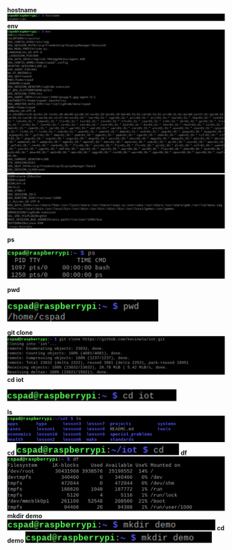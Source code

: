 **hostname**
![hostname](CPE_322_Lab_2_hostname.png)
**env**
![env](CPE_322_Lab_2_env_1.png)
![env](CPE_322_Lab_2_env_2.png)

**ps**

![ps](ps.png)

**pwd**

![pwd](pwd.png)

**git clone**
![git clone](CPE_322_Lab_2_git_clone.png)
**cd iot** 

![cd iot](CPE_322_Lab_2_cd_iot.png)

**ls**
![ls](CPE_322_Lab_2_ls.png)
**cd**
![env](CPE_322_Lab_2_cd.png)
**df**
![df](CPE_322_Lab_2_df.png)
**mkdir demo**
![mkdir](mkdir_demo.png)
**cd demo**
![cd_demo](CPE_322_Lab_2_cd_demo.png)
